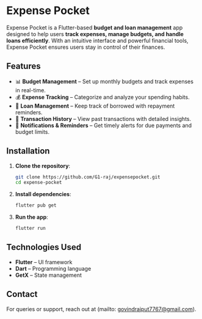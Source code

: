 # Expense Pocket

Expense Pocket is a Flutter-based **budget and loan management** app designed to help users **track expenses, manage budgets, and handle loans efficiently**. With an intuitive interface and powerful financial tools, Expense Pocket ensures users stay in control of their finances.

## Features
- 📊 **Budget Management** – Set up monthly budgets and track expenses in real-time.
- 💰 **Expense Tracking** – Categorize and analyze your spending habits.
- 🔄 **Loan Management** – Keep track of borrowed with repayment reminders.
- 📅 **Transaction History** – View past transactions with detailed insights.
- 🔔 **Notifications & Reminders** – Get timely alerts for due payments and budget limits.

## Installation

1. **Clone the repository**:
   ```sh
   git clone https://github.com/G1-raj/expensepocket.git
   cd expense-pocket
   ```
2. **Install dependencies**:
   ```sh
   flutter pub get
   ```
3. **Run the app**:
   ```sh
   flutter run
   ```

## Technologies Used
- **Flutter** – UI framework
- **Dart** – Programming language
- **GetX** – State management


## Contact
For queries or support, reach out at (mailto: govindrajput7767@gmail.com).

